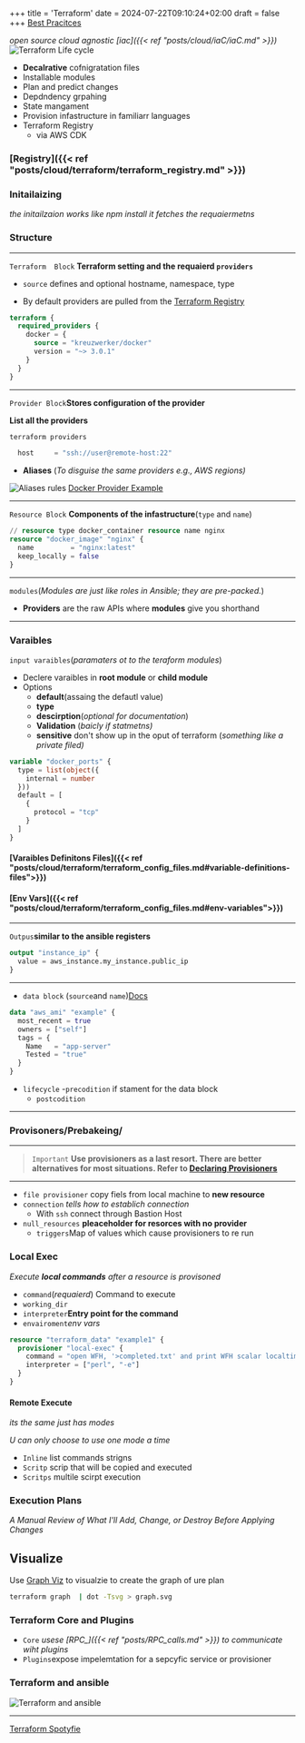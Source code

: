 +++
title = 'Terraform'
date = 2024-07-22T09:10:24+02:00
draft = false
+++
[Best Pracitces](https://www.terraform-best-practices.com/)

*open source cloud agnostic  [iac]({{< ref "posts/cloud/iaC/iaC.md" >}})*
![Terraform Life cycle](/Notes/terraform_life_cycle_visual.png)
    
- **Decalrative** cofnigratation files
- Installable  modules 
- Plan and predict changes 
- Depdndency grpahing 
- State mangament 
- Provision infastructure in familiarr languages 
- Terraform Registry 
    - via AWS CDK 



### [Registry]({{< ref "posts/cloud/terraform/terraform_registry.md" >}})



### Initailaizing 
*the initailzaion works like npm install it fetches the requaiermetns*


### Structure
---
`Terraform  Block` **Terraform setting and the requaierd `providers`**
- `source` defines and optional hostname, namespace, type

- By default  providers are pulled  from the [Terraform Registry](https://registry.terraform.io/)

```terraform
terraform {
  required_providers {
    docker = {
      source = "kreuzwerker/docker"
      version = "~> 3.0.1"
    }
  }
}
```


---
 `Provider Block`**Stores configuration of the provider**


**List all the providers**

```bash
terraform providers
```

```terraform
  host     = "ssh://user@remote-host:22"
```


- **Aliases** (*To disguise the same providers e.g., AWS regions)*

![Aliases rules](/Notes/alias_providers_code_block_visual.png)
[Docker Provider Example](https://registry.terraform.io/providers/kreuzwerker/docker/latest/docs)

--- 

`Resource Block` **Components of the infastructure**(`type` and `name`)
```terraform
// resource type docker_container resource name nginx
resource "docker_image" "nginx" {
  name         = "nginx:latest"
  keep_locally = false
}

```
--- 

`modules`(*Modules are just like roles in Ansible; they are pre-packed.*)
- **Providers** are the raw APIs where **modules**  give you shorthand

---
### Varaibles
`input varaibles`(*paramaters ot to the teraform modules*)
- Declere varaibles in **root module** or **child module**
- Options
    - **default**(assaing the defautl value)
    - **type**
    - **descirption**(*optional for documentation*)
    - **Validation** (*baicly if statmetns)*
    - **sensitive** don't show up in the oput of terraform (*something like a private filed)*

```terraform
variable "docker_ports" {
  type = list(object({
    internal = number
  }))
  default = [
    {
      protocol = "tcp"
    }
  ]
}

```
####  [Varaibles Definitons Files]({{< ref "posts/cloud/terraform/terraform_config_files.md#variable-definitions-files">}})
####  [Env Vars]({{< ref "posts/cloud/terraform/terraform_config_files.md#env-variables">}})




---

`Outpus`**similar to the ansible registers**

```terraform
output "instance_ip" {
  value = aws_instance.my_instance.public_ip
}
```
---

- `data block` (`source`and `name`)[Docs](https://developer.hashicorp.com/terraform/language/data-sources)

```terraform
data "aws_ami" "example" {
  most_recent = true
  owners = ["self"]
  tags = {
    Name   = "app-server"
    Tested = "true"
  }
}
```
- `lifecycle`
    -`precodition` if stament for the data block 
    - `postcodition`

---
### Provisoners/Prebakeing/
---

>`Important` **Use provisioners as a last resort. There are better alternatives for most situations. Refer to [Declaring Provisioners](https://developer.hashicorp.com/terraform/language/resources/provisioners/syntax)**

---

- `file provisioner` copy fiels from local machine to **new resource**
- `connection` *tells how to establich connection*
    - With `ssh` connect through Bastion Host
- `null_resources` **pleaceholder for resorces with no provider**
    - `triggers`Map  of values  which cause provisioners to re run 

### Local Exec 
*Execute **local commands** after a resource is provisoned* 
- `command`(*requaierd*) Command to execute 
- `working_dir`
- `interpreter`**Entry point for the command**
- `envairoment`*env vars*
```terraform
resource "terraform_data" "example1" {
  provisioner "local-exec" {
    command = "open WFH, '>completed.txt' and print WFH scalar localtime"
    interpreter = ["perl", "-e"]
  }
}
```
#### Remote Execute 
*its the same just has modes*

*U can only choose to use one mode a time*
- `Inline` list commands strigns
- `Scritp` scrip that will be copied and executed 
- `Scritps` multile scirpt execution


### Execution Plans 
*A Manual Review of What I'll Add, Change, or Destroy Before Applying Changes*

## Visualize 
Use [Graph Viz](https://graphviz.org/) to visualzie to create the graph of ure plan 
```bash
terraform graph  | dot -Tsvg > graph.svg
```

### Terraform Core and Plugins 
- `Core` *usese  [RPC_]({{< ref "posts/RPC_calls.md" >}}) to communicate wiht plugins*
- `Plugins`expose impelemtation for a sepcyfic service or provisioner



### Terraform and ansible 

![Terraform and ansible](/Notes/terraform_and_ansible_visual.png)

---

[Terraform Spotyfie](https://developer.hashicorp.com/terraform/tutorials/community-providers/spotify-playlist)
